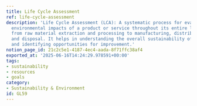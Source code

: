 ```yaml
---
title: Life Cycle Assessment
ref: life-cycle-assessment
description: 'Life Cycle Assessment (LCA): A systematic process for evaluating the
  environmental impacts of a product or service throughout its entire life cycle,
  from raw material extraction and processing to manufacturing, distribution, use,
  and disposal. It helps in understanding the overall sustainability of a product
  and identifying opportunities for improvement.'
notion_page_id: 21c2c5e1-4187-4ec4-aada-8f71ffc38af4
exported_at: '2025-06-16T14:24:29.978591+00:00'
tags:
- sustainability
- resources
- goals
category:
- Sustainability & Environment
id: GL59
---
```


